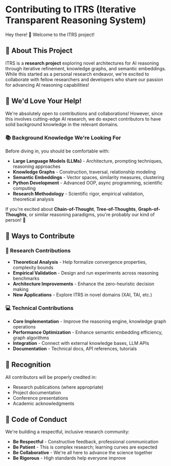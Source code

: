 # Contributing to ITRS (Iterative Transparent Reasoning System)

Hey there! 👋 Welcome to the ITRS project!

## 🎯 About This Project

ITRS is a **research project** exploring novel architectures for AI reasoning through iterative refinement, knowledge graphs, and semantic embeddings. While this started as a personal research endeavor, we're excited to collaborate with fellow researchers and developers who share our passion for advancing AI reasoning capabilities!

## 🤝 We'd Love Your Help!

We're absolutely open to contributions and collaborations! However, since this involves cutting-edge AI research, we do expect contributors to have solid background knowledge in the relevant domains.

### 📚 Background Knowledge We're Looking For

Before diving in, you should be comfortable with:

- **Large Language Models (LLMs)** - Architecture, prompting techniques, reasoning approaches
- **Knowledge Graphs** - Construction, traversal, relationship modeling
- **Semantic Embeddings** - Vector spaces, similarity measures, clustering
- **Python Development** - Advanced OOP, async programming, scientific computing
- **Research Methodology** - Scientific rigor, empirical validation, theoretical analysis

If you're excited about **Chain-of-Thought**, **Tree-of-Thoughts**, **Graph-of-Thoughts**, or similar reasoning paradigms, you're probably our kind of person! 🧠

## 🚀 Ways to Contribute

### 🔬 Research Contributions
- **Theoretical Analysis** - Help formalize convergence properties, complexity bounds
- **Empirical Validation** - Design and run experiments across reasoning benchmarks  
- **Architecture Improvements** - Enhance the zero-heuristic decision making
- **New Applications** - Explore ITRS in novel domains (XAI, TAI, etc.)

### 💻 Technical Contributions
- **Core Implementation** - Improve the reasoning engine, knowledge graph operations
- **Performance Optimization** - Enhance semantic embedding efficiency, graph algorithms
- **Integration** - Connect with external knowledge bases, LLM APIs
- **Documentation** - Technical docs, API references, tutorials

## 🌟 Recognition

All contributors will be properly credited in:
- Research publications (where appropriate)
- Project documentation
- Conference presentations
- Academic acknowledgments

## 📜 Code of Conduct

We're building a respectful, inclusive research community:

- **Be Respectful** - Constructive feedback, professional communication
- **Be Patient** - This is complex research; learning curves are expected
- **Be Collaborative** - We're all here to advance the science together
- **Be Rigorous** - High standards help everyone improve

